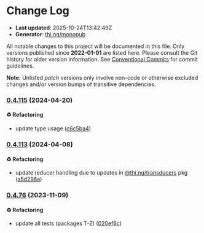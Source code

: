 # Change Log

- **Last updated**: 2025-10-24T13:42:49Z
- **Generator**: [thi.ng/monopub](https://thi.ng/monopub)

All notable changes to this project will be documented in this file.
Only versions published since **2022-01-01** are listed here.
Please consult the Git history for older version information.
See [Conventional Commits](https://conventionalcommits.org/) for commit guidelines.

**Note:** Unlisted _patch_ versions only involve non-code or otherwise excluded changes
and/or version bumps of transitive dependencies.

### [0.4.115](https://github.com/thi-ng/umbrella/tree/@thi.ng/transducers-patch@0.4.115) (2024-04-20)

#### ♻️ Refactoring

- update type usage ([c6c5ba4](https://github.com/thi-ng/umbrella/commit/c6c5ba4))

### [0.4.113](https://github.com/thi-ng/umbrella/tree/@thi.ng/transducers-patch@0.4.113) (2024-04-08)

#### ♻️ Refactoring

- update reducer handling due to updates in [@thi.ng/transducers](https://github.com/thi-ng/umbrella/tree/main/packages/transducers) pkg ([a5d296e](https://github.com/thi-ng/umbrella/commit/a5d296e))

### [0.4.76](https://github.com/thi-ng/umbrella/tree/@thi.ng/transducers-patch@0.4.76) (2023-11-09)

#### ♻️ Refactoring

- update all tests (packages T-Z) ([020ef6c](https://github.com/thi-ng/umbrella/commit/020ef6c))
